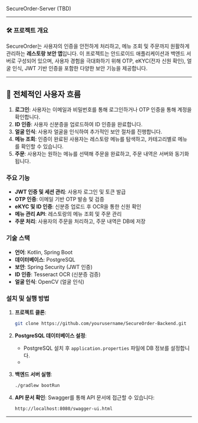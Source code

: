 SecureOrder-Server (TBD)

---

### 🛠 **프로젝트 개요**

SecureOrder는 사용자의 인증을 안전하게 처리하고, 메뉴 조회 및 주문까지 원활하게 관리하는 **레스토랑 보안 앱**입니다. 이 프로젝트는 안드로이드 애플리케이션과 백엔드 서버로 구성되어 있으며, 사용자 경험을 극대화하기 위해 OTP, eKYC(전자 신원 확인), 얼굴 인식, JWT 기반 인증을 포함한 다양한 보안 기능을 제공합니다.

---

## 🔄 **전체적인 사용자 흐름**

1. **로그인**: 사용자는 이메일과 비밀번호를 통해 로그인하거나 OTP 인증을 통해 계정을 확인합니다.
2. **ID 인증**: 사용자 신분증을 업로드하여 ID 인증을 완료합니다.
3. **얼굴 인식**: 사용자 얼굴을 인식하여 추가적인 보안 절차를 진행합니다.
4. **메뉴 조회**: 인증이 완료된 사용자는 레스토랑 메뉴를 탐색하고, 카테고리별로 메뉴를 확인할 수 있습니다.
5. **주문**: 사용자는 원하는 메뉴를 선택해 주문을 완료하고, 주문 내역은 서버와 동기화됩니다.

### **주요 기능**
- **JWT 인증 및 세션 관리**: 사용자 로그인 및 토큰 발급
- **OTP 인증**: 이메일 기반 OTP 발송 및 검증
- **eKYC 및 ID 인증**: 신분증 업로드 후 OCR을 통한 신원 확인
- **메뉴 관리 API**: 레스토랑의 메뉴 조회 및 주문 관리
- **주문 처리**: 사용자의 주문을 처리하고, 주문 내역은 DB에 저장

### **기술 스택**
- **언어**: Kotlin, Spring Boot
- **데이터베이스**: PostgreSQL
- **보안**: Spring Security (JWT 인증)
- **ID 인증**: Tesseract OCR (신분증 검증)
- **얼굴 인식**: OpenCV (얼굴 인식)
  
### **설치 및 실행 방법**
1. **프로젝트 클론**:
   ```bash
   git clone https://github.com/yourusername/SecureOrder-Backend.git
   ```
   
2. **PostgreSQL 데이터베이스 설정**:
   - PostgreSQL 설치 후 `application.properties` 파일에 DB 정보를 설정합니다.
   - 
3. **백엔드 서버 실행**:
   ```bash
   ./gradlew bootRun
   ```
   
4. **API 문서 확인**:
   Swagger를 통해 API 문서에 접근할 수 있습니다:
   ```
   http://localhost:8080/swagger-ui.html
   ```

---
